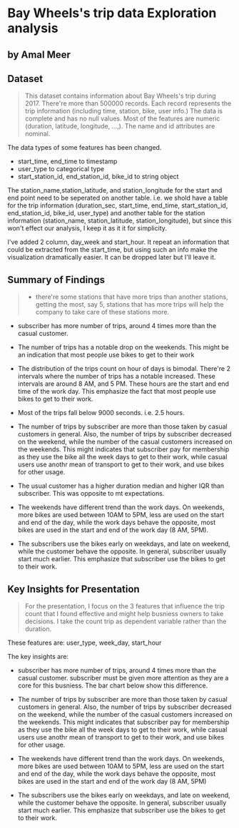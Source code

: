 # Bay Wheels's trip data Exploration analysis
## by Amal Meer


## Dataset

> This dataset contains information about Bay Wheels's trip during 2017.
There're more than 500000 records. Each record represents the trip information (including time, station, bike, user info.)
The data is complete and has no null values. Most of the features are numeric (duration, latitude, longitude, ...,).
The name and id attributes are nominal.

The data types of some features has been changed.

* start_time, end_time to timestamp
* user_type to categorical type
* start_station_id, end_station_id, bike_id to string object

The station_name,station_latitude, and station_longitude for the start and end point need to be seperated on another table. i.e. we shold have a table for the trip information (duration_sec, start_time, end_time, start_station_id, end_station_id, bike_id, user_type) and another table for the station information (station_name, station_latitude, station_longitude), but since this won't effect our analysis, I keep it as it it for simplicity.

I've added 2 column, day_week and start_hour. It repeat an information that could be extracted from the start_time, but using such an info make the visualization dramatically easier. It can be dropped later but I'll leave it.

## Summary of Findings

> * there're some stations that have more trips than another stations, getting the most, say 5, stations that has more trips will help the company to take care of these stations more.

* subscriber has more number of trips, around 4 times more than the casual customer.

* The number of trips has a notable drop on the weekends. This might be an indication that most people use bikes to get to their work

* The distribution of the trips count on hour of days is bimodal. There're 2 intervals where the number of trips has a notable increased. These intervals are around 8 AM, and 5 PM. These hours are the start and end time of the work day. This emphasize the fact that most people use bikes to get to their work.

* Most of the trips fall below 9000 seconds. i.e. 2.5 hours.

* The number of trips by subscriber are more than those taken by casual customers in general. Also, the number of trips by subscriber decreased on the weekend, while the number of the casual customers increased on the weekends. This might indicates that subscriber pay for membership as they use the bike all the week days to get to their work, while casual users use anothr mean of transport to get to their work, and use bikes for other usage.

* The usual customer has a higher duration median and higher IQR than subscriber. This was opposite to mt expectations.

* The weekends have different trend than the work days. On weekends, more bikes are used between 10AM to 5PM, less are used on the start and end of the day, while the work days behave the opposite, most bikes are used in the start and end of the work day (8 AM, 5PM).

* The subscribers use the bikes early on weekdays, and late on weekend, while the customer behave the opposite. In general, subscriber usually start much earlier. This emphasize that subscriber use the bikes to get to their work.


## Key Insights for Presentation

> For the presentation, I focus on the 3 features that influence the trip count that I found effective and might help busniess owners to take decisions. I take the count trip as dependent variable rather than the duration.

These features are: user_type, week_day, start_hour

The key insights are:

* subscriber has more number of trips, around 4 times more than the casual customer. subscriber must be given more attention as they are a core for this busniess. The bar chart below show this difference.

* The number of trips by subscriber are more than those taken by casual customers in general. Also, the number of trips by subscriber decreased on the weekend, while the number of the casual customers increased on the weekends. This might indicates that subscriber pay for membership as they use the bike all the week days to get to their work, while casual users use anothr mean of transport to get to their work, and use bikes for other usage.

* The weekends have different trend than the work days. On weekends, more bikes are used between 10AM to 5PM, less are used on the start and end of the day, while the work days behave the opposite, most bikes are used in the start and end of the work day (8 AM, 5PM)

* The subscribers use the bikes early on weekdays, and late on weekend, while the customer behave the opposite. In general, subscriber usually start much earlier. This emphasize that subscriber use the bikes to get to their work.